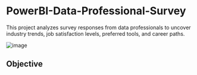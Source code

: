 # PowerBI-Data-Professional-Survey

This project analyzes survey responses from data professionals to uncover industry trends, job satisfaction levels, preferred tools, and career paths.

![image](https://github.com/user-attachments/assets/5e72c5d0-3685-447c-b389-acee4a2f81b0)


## Objective
